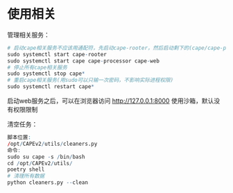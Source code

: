 # 使用相关

管理相关服务：  
```r
# 启动cape相关服务不应该用通配符，先启动cape-rooter，然后启动剩下的(cape/cape-processor/cape-web)
sudo systemctl start cape-rooter
sudo systemctl start cape cape-processor cape-web
# 停止所有cape相关服务
sudo systemctl stop cape*
# 重启cape相关服务(用sudo可以只输一次密码，不影响实际进程权限)
sudo systemctl restart cape*
```

启动web服务之后，可以在浏览器访问 http://127.0.0.1:8000 使用沙箱，默认没有权限限制  

清空任务：  
```r
脚本位置:
/opt/CAPEv2/utils/cleaners.py
命令:
sudo su cape -s /bin/bash
cd /opt/CAPEv2/utils/
poetry shell
# 清理所有数据
python cleaners.py --clean
```
